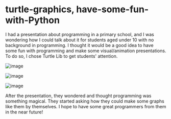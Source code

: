 # turtle-graphics, have-some-fun-with-Python

I had a presentation about programming in a primary school, and I was wondering how I could talk about it for students aged under 10 with no background in programming.
I thought it would be a good idea to have some fun with programming and make some visual/animation presentations. To do so, I chose Turtle Lib to get students' attention. 

![image](https://user-images.githubusercontent.com/44122487/213382328-25fbba1f-d7ea-492e-aad3-2b16854436e8.png)

![image](https://user-images.githubusercontent.com/44122487/213382691-7d9cabc1-e191-4b98-933d-94ac5db38422.png)

![image](https://user-images.githubusercontent.com/44122487/213383002-29a59f22-ac35-4865-b445-ff143c9f01f4.png)


After the presentation, they wondered and thought programming was something magical. They started asking how they could make some graphs like them by themselves. I hope to have some great programmers from them in the near future!
